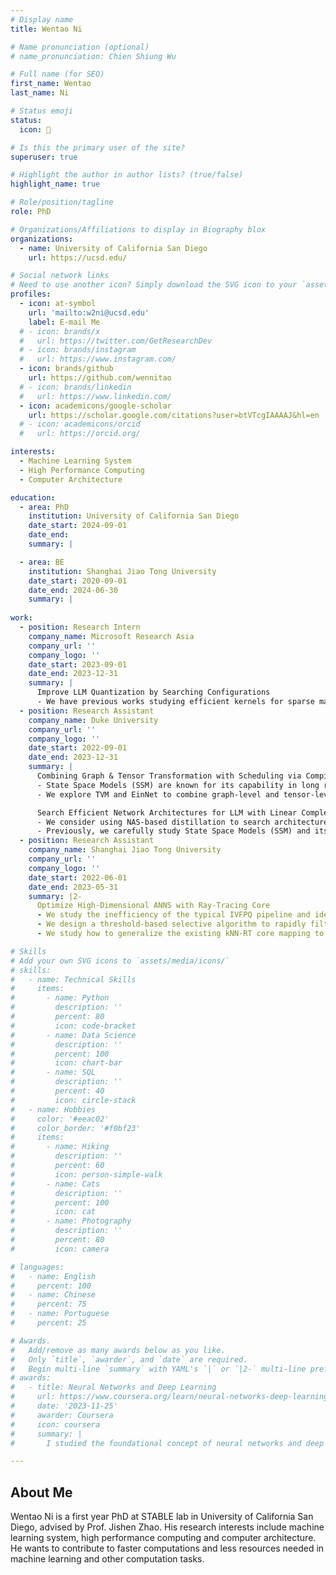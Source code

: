 ```yaml
---
# Display name
title: Wentao Ni

# Name pronunciation (optional)
# name_pronunciation: Chien Shiung Wu

# Full name (for SEO)
first_name: Wentao
last_name: Ni

# Status emoji
status:
  icon: 🎵

# Is this the primary user of the site?
superuser: true

# Highlight the author in author lists? (true/false)
highlight_name: true

# Role/position/tagline
role: PhD

# Organizations/Affiliations to display in Biography blox
organizations:
  - name: University of California San Diego
    url: https://ucsd.edu/

# Social network links
# Need to use another icon? Simply download the SVG icon to your `assets/media/icons/` folder.
profiles:
  - icon: at-symbol
    url: 'mailto:w2ni@ucsd.edu'
    label: E-mail Me
  # - icon: brands/x
  #   url: https://twitter.com/GetResearchDev
  # - icon: brands/instagram
  #   url: https://www.instagram.com/
  - icon: brands/github
    url: https://github.com/wennitao
  # - icon: brands/linkedin
  #   url: https://www.linkedin.com/
  - icon: academicons/google-scholar
    url: https://scholar.google.com/citations?user=btVTcgIAAAAJ&hl=en
  # - icon: academicons/orcid
  #   url: https://orcid.org/

interests:
  - Machine Learning System
  - High Performance Computing
  - Computer Architecture

education:
  - area: PhD
    institution: University of California San Diego
    date_start: 2024-09-01
    date_end: 
    summary: |

  - area: BE
    institution: Shanghai Jiao Tong University
    date_start: 2020-09-01
    date_end: 2024-06-30
    summary: |
      
work:
  - position: Research Intern
    company_name: Microsoft Research Asia
    company_url: ''
    company_logo: ''
    date_start: 2023-09-01
    date_end: 2023-12-31
    summary: |
      Improve LLM Quantization by Searching Configurations
      - We have previous works studying efficient kernels for sparse matrix computation (PIT and sparTA). So we consider building a search space of quantization configurations, such as quantization method, granularity, number of bits etc. With the help of sparse kernels, hybrid quantization can be perfectly supported.
  - position: Research Assistant
    company_name: Duke University
    company_url: ''
    company_logo: ''
    date_start: 2022-09-01
    date_end: 2023-12-31
    summary: |
      Combining Graph & Tensor Transformation with Scheduling via Compilers
      - State Space Models (SSM) are known for its capability in long range modeling. However, the authors needed to carefully design CUDA kernels for SSMs.
      - We explore TVM and EinNet to combine graph-level and tensor-level transformation on tensor expressions, along with the scheduling space. We implement it based on TVM te expression.

      Search Efficient Network Architectures for LLM with Linear Complexity
      - We consider using NAS-based distillation to search architecture computing attention in linear complexity, like RetNet and Hyena Hierarchy.
      - Previously, we carefully study State Space Models (SSM) and its application in neural networks. We find it efficient in both memory and computation, so we want to find ways to apply it to transformers.
  - position: Research Assistant
    company_name: Shanghai Jiao Tong University
    company_url: ''
    company_logo: ''
    date_start: 2022-06-01
    date_end: 2023-05-31
    summary: |2-  
      Optimize High-Dimensional ANNS with Ray-Tracing Core
      - We study the inefficiency of the typical IVFPQ pipeline and identify sparsity and spatial similarity in codebook usage.
      - We design a threshold-based selective algorithm to rapidly filter out the unnecessary search points leveraging the sparsity and spatial locality and propose a mapping for our algorithm to run on the RT core.
      - We study how to generalize the existing kNN-RT core mapping to ANN search with arbitrary dimensions, in aspects of approximation method, metrics and system design, and propose JUNO, an end-to-end high-dimensional ANN search engine with both algorithmic enhancement and optimized hardware mapping.

# Skills
# Add your own SVG icons to `assets/media/icons/`
# skills:
#   - name: Technical Skills
#     items:
#       - name: Python
#         description: ''
#         percent: 80
#         icon: code-bracket
#       - name: Data Science
#         description: ''
#         percent: 100
#         icon: chart-bar
#       - name: SQL
#         description: ''
#         percent: 40
#         icon: circle-stack
#   - name: Hobbies
#     color: '#eeac02'
#     color_border: '#f0bf23'
#     items:
#       - name: Hiking
#         description: ''
#         percent: 60
#         icon: person-simple-walk
#       - name: Cats
#         description: ''
#         percent: 100
#         icon: cat
#       - name: Photography
#         description: ''
#         percent: 80
#         icon: camera

# languages:
#   - name: English
#     percent: 100
#   - name: Chinese
#     percent: 75
#   - name: Portuguese
#     percent: 25

# Awards.
#   Add/remove as many awards below as you like.
#   Only `title`, `awarder`, and `date` are required.
#   Begin multi-line `summary` with YAML's `|` or `|2-` multi-line prefix and indent 2 spaces below.
# awards:
#   - title: Neural Networks and Deep Learning
#     url: https://www.coursera.org/learn/neural-networks-deep-learning
#     date: '2023-11-25'
#     awarder: Coursera
#     icon: coursera
#     summary: |
#       I studied the foundational concept of neural networks and deep learning. By the end, I was familiar with the significant technological trends driving the rise of deep learning; build, train, and apply fully connected deep neural networks; implement efficient (vectorized) neural networks; identify key parameters in a neural network’s architecture; and apply deep learning to your own applications.

---
```


## About Me

Wentao Ni is a first year PhD at STABLE lab in University of California San Diego, advised by Prof. Jishen Zhao. His research interests include machine learning system, high performance computing and computer architecture. He wants to contribute to faster computations and less resources needed in machine learning and other computation tasks.
